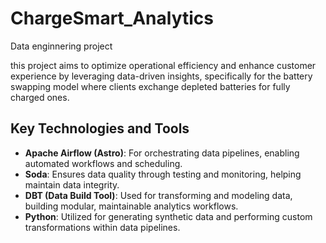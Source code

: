 # ChargeSmart_Analytics
 Data enginnering project

this project aims to optimize operational efficiency and enhance customer experience by leveraging data-driven insights, specifically for the battery swapping model where clients exchange depleted batteries for fully charged ones.



## Key Technologies and Tools

- **Apache Airflow (Astro)**: For orchestrating data pipelines, enabling automated workflows and scheduling.
- **Soda**: Ensures data quality through testing and monitoring, helping maintain data integrity.
- **DBT (Data Build Tool)**: Used for transforming and modeling data, building modular, maintainable analytics workflows.
- **Python**: Utilized for generating synthetic data and performing custom transformations within data pipelines.
